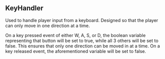 ## KeyHandler

Used to handle player input from a keyboard. Designed so that the player can only move in one direction at a time.

On a key pressed event of either W, A, S, or D, the boolean variable representing that button 
will be set to true, while all 3 others will be set to false. This ensures that only one direction can be moved in at a time.
On a key released event, the aforementioned variable will be set to false.